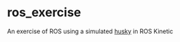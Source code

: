 # ros_exercise

An exercise of ROS using a simulated [husky](http://wiki.ros.org/Robots/Husky) in ROS Kinetic
